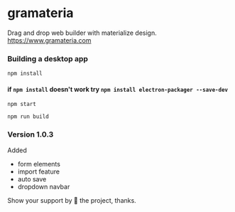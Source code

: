 # gramateria
Drag and drop web builder with materialize design.  
https://www.gramateria.com

### Building a desktop app

```npm install```

#### if `npm install` doesn't work try `npm install electron-packager --save-dev`

```npm start```

```npm run build```

### Version 1.0.3

Added 
- form elements
- import feature
- auto save
- dropdown navbar

Show your support by 🌟 the project, thanks.

